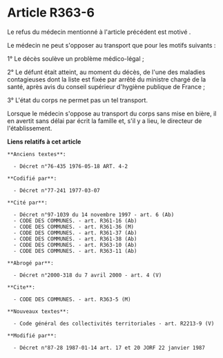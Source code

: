 # Article R363-6

Le refus du médecin mentionné à l'article précédent est motivé     . 

Le médecin ne peut s'opposer au transport que pour les motifs suivants : 

1° Le décès soulève un problème médico-légal ; 

2° Le défunt était atteint, au moment du décès, de l'une des maladies contagieuses dont la liste est fixée par arrêté du
ministre chargé de la santé, après avis du conseil supérieur d'hygiène publique de France ; 

3° L'état du corps ne permet pas un tel transport. 

Lorsque le médecin s'oppose au transport du corps sans mise en bière, il en avertit sans délai par écrit la famille et, s'il
y a lieu, le directeur de l'établissement.

**Liens relatifs à cet article**

	**Anciens textes**:

	  - Décret n°76-435 1976-05-18 ART. 4-2

	**Codifié par**:

	  - Décret n°77-241 1977-03-07

	**Cité par**:

	  - Décret n°97-1039 du 14 novembre 1997 - art. 6 (Ab)
	  - CODE DES COMMUNES. - art. R361-16 (Ab)
	  - CODE DES COMMUNES. - art. R361-36 (M)
	  - CODE DES COMMUNES. - art. R361-37 (Ab)
	  - CODE DES COMMUNES. - art. R361-38 (Ab)
	  - CODE DES COMMUNES. - art. R363-10 (Ab)
	  - CODE DES COMMUNES. - art. R363-11 (Ab)

	**Abrogé par**:

	  - Décret n°2000-318 du 7 avril 2000 - art. 4 (V)

	**Cite**:

	  - CODE DES COMMUNES. - art. R363-5 (M)

	**Nouveaux textes**:

	  - Code général des collectivités territoriales - art. R2213-9 (V)

	**Modifié par**:

	  - Décret n°87-28 1987-01-14 art. 17 et 20 JORF 22 janvier 1987
